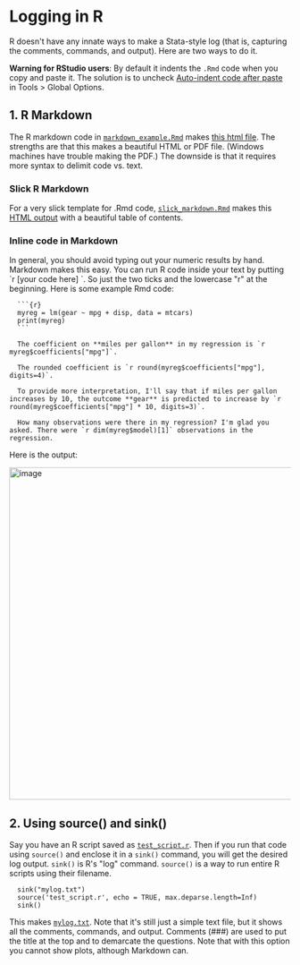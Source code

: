 # Logging in R #

R doesn't have any innate ways to make a Stata-style log (that is, capturing the comments, commands, and output). Here are two ways to do it.

**Warning for RStudio users**: By default it indents the `.Rmd` code when you copy and paste it. The solution is to uncheck [Auto-indent code after paste](https://raw.githubusercontent.com/pithymaxim/teaching/main/Rscraps/logging/uncheck.png) in Tools > Global Options.

## 1. R Markdown ##

The R markdown code in [`markdown_example.Rmd`](https://github.com/pithymaxim/teaching/blob/main/Rscraps/logging/markdown_example.Rmd) makes [this html file](https://htmlpreview.github.io/?https://github.com/pithymaxim/teaching/blob/main/Rscraps/logging/markdown_example_output.html). The strengths are that this makes a beautiful HTML or PDF file. (Windows machines have trouble making the PDF.) The downside is that it requires more syntax to delimit code vs. text.

### Slick R Markdown ###

For a very slick template for .Rmd code, [`slick_markdown.Rmd`](https://github.com/pithymaxim/teaching/blob/main/Rscraps/logging/slick_markdown.Rmd) makes this [HTML output](https://pithymaxim.github.io/slick_markdown.html) with a beautiful table of contents. 



### Inline code in Markdown ###

In general, you should avoid typing out your numeric results by hand. Markdown makes this easy. You can run R code inside your text by putting \`r \[your code here\] \`. So just the two ticks and the lowercase "r" at the beginning. Here is some example Rmd code:

      ```{r}
      myreg = lm(gear ~ mpg + disp, data = mtcars)
      print(myreg)
      ```

      The coefficient on **miles per gallon** in my regression is `r myreg$coefficients["mpg"]`.

      The rounded coefficient is `r round(myreg$coefficients["mpg"], digits=4)`.

      To provide more interpretation, I'll say that if miles per gallon increases by 10, the outcome **gear** is predicted to increase by `r round(myreg$coefficients["mpg"] * 10, digits=3)`.

      How many observations were there in my regression? I'm glad you asked. There were `r dim(myreg$model)[1]` observations in the regression.

Here is the output:

<img width="594" alt="image" src="https://user-images.githubusercontent.com/6835110/230498280-42ce9dc4-6891-4683-993b-0f071ba9d98e.png">


## 2. Using source() and sink() ## 

Say you have an R script saved as [`test_script.r`](https://github.com/pithymaxim/teaching/blob/main/Rscraps/logging/test_script.r). Then if you run that code using `source()` and enclose it in a `sink()` command, you will get the desired log output. `sink()` is R's "log" command. `source()` is a way to run entire R scripts using their filename.

      sink("mylog.txt")
      source('test_script.r', echo = TRUE, max.deparse.length=Inf)
      sink()
      
This makes [`mylog.txt`](https://github.com/pithymaxim/teaching/blob/main/Rscraps/logging/mylog.txt). Note that it's still just a simple text file, but it shows all the comments, commands, and output. Comments (###) are used to put the title at the top and to demarcate the questions. Note that with this option you cannot show plots, although Markdown can.
